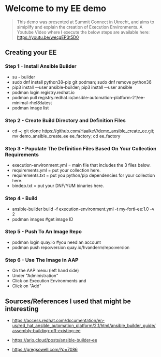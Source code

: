 # Welcome to my EE demo

> This demo was presented at Summit Connect in Utrecht, and aims to simiplify and explain the creation of Execution Environments.
> A Youtube Video where I execute the below steps are available here: <https://youtu.be/wecgEP3t5D0>

## Creating your EE

### Step 1 - Install Ansible Builder

- su - builder
- sudo dnf install python38-pip git podman; sudo dnf remove python36
- pip3 install --user ansible-builder; pip3 install --user ansible
- podman login registry.redhat.io
- podman pull registry.redhat.io/ansible-automation-platform-21/ee-minimal-rhel8:latest
- podman image list

### Step 2 - Create Build Directory and Definition Files

- cd ~; git clone https://github.com/HaaikeV/demo_ansible_create_ee.git; mv demo_ansible_create_ee ee_factory; cd ee_factory

### Step 3 - Populate The Definition Files Based On Your Collection Requirements

- execution-environment.yml = main file that includes the 3 files below.
- requirements.yml = put your collection here.
- requirements.txt = put you python/pip dependencies for your collection here.
- bindep.txt = put your DNF/YUM binaries here.

### Step 4 - Build

- ansible-builder build -f execution-environment.yml -t my-forti-ee:1.0 -v 2
- podman images #get image ID

### Step 5 - Push To An Image Repo

- podman login quay.io #you need an account
- podman push repo:version quay.io/hvanderm/repo:version

### Step 6 - Use The Image in AAP

- On the AAP menu (left hand side)
- Under "Administration"
- Click on Execution Environments and
- Click on "Add"

## Sources/References I used that might be interesting

- <https://access.redhat.com/documentation/en-us/red_hat_ansible_automation_platform/2.1/html/ansible_builder_guide/assembly-building-off-existing-ee>

- <https://ario.cloud/posts/ansible-builder-ee>

- <https://gregsowell.com/?p=7086>
